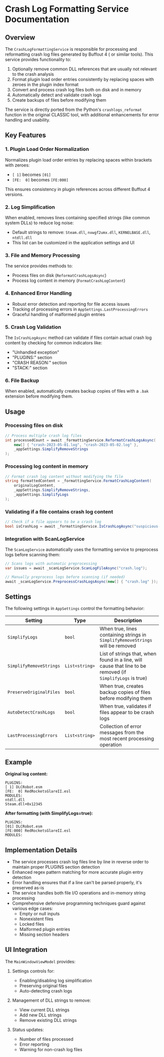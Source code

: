 # Crash Log Formatting Service Documentation

## Overview

The `CrashLogFormattingService` is responsible for processing and reformatting crash log files generated by Buffout 4 (
or similar tools). This service provides functionality to:

1. Optionally remove common DLL references that are usually not relevant to the crash analysis
2. Format plugin load order entries consistently by replacing spaces with zeroes in the plugin index format
3. Convert and process crash log files both on disk and in memory
4. Automatically detect and validate crash logs
5. Create backups of files before modifying them

The service is directly ported from the Python's `crashlogs_reformat` function in the original CLASSIC tool, with
additional enhancements for error handling and usability.

## Key Features

### 1. Plugin Load Order Normalization

Normalizes plugin load order entries by replacing spaces within brackets with zeroes:

- `[ 1]` becomes `[01]`
- `[FE:  0]` becomes `[FE:000]`

This ensures consistency in plugin references across different Buffout 4 versions.

### 2. Log Simplification

When enabled, removes lines containing specified strings (like common system DLLs) to reduce log noise:

- Default strings to remove: `Steam.dll`, `nvwgf2umx.dll`, `KERNELBASE.dll`, `ntdll.dll`
- This list can be customized in the application settings and UI

### 3. File and Memory Processing

The service provides methods to:

- Process files on disk (`ReformatCrashLogsAsync`)
- Process log content in memory (`FormatCrashLogContent`)

### 4. Enhanced Error Handling

- Robust error detection and reporting for file access issues
- Tracking of processing errors in `AppSettings.LastProcessingErrors`
- Graceful handling of malformed plugin entries

### 5. Crash Log Validation

The `IsCrashLogAsync` method can validate if files contain actual crash log content by checking for common indicators
like:

- "Unhandled exception"
- "PLUGINS:" section
- "CRASH REASON:" section
- "STACK:" section

### 6. File Backup

When enabled, automatically creates backup copies of files with a `.bak` extension before modifying them.

## Usage

### Processing files on disk

```csharp
// Process multiple crash log files
int processedCount = await _formattingService.ReformatCrashLogsAsync(
    new[] { "crash-2023-05-01.log", "crash-2023-05-02.log" },
    _appSettings.SimplifyRemoveStrings
);
```

### Processing log content in memory

```csharp
// Format crash log content without modifying the file
string formattedContent = _formattingService.FormatCrashLogContent(
    originalLogContent,
    _appSettings.SimplifyRemoveStrings,
    _appSettings.SimplifyLogs
);
```

### Validating if a file contains crash log content

```csharp
// Check if a file appears to be a crash log
bool isCrashLog = await _formattingService.IsCrashLogAsync("suspicious-file.log");
```

### Integration with ScanLogService

The `ScanLogService` automatically uses the formatting service to preprocess logs before scanning them:

```csharp
// Scans logs with automatic preprocessing
var issues = await _scanLogService.ScanLogFileAsync("crash.log");

// Manually preprocess logs before scanning (if needed)
await _scanLogService.PreprocessCrashLogsAsync(new[] { "crash.log" });
```

## Settings

The following settings in `AppSettings` control the formatting behavior:

| Setting                 | Type           | Description                                                                                                |
|-------------------------|----------------|------------------------------------------------------------------------------------------------------------|
| `SimplifyLogs`          | `bool`         | When true, lines containing strings in `SimplifyRemoveStrings` will be removed                             |
| `SimplifyRemoveStrings` | `List<string>` | List of strings that, when found in a line, will cause that line to be removed (if `SimplifyLogs` is true) |
| `PreserveOriginalFiles` | `bool`         | When true, creates backup copies of files before modifying them                                            |
| `AutoDetectCrashLogs`   | `bool`         | When true, validates if files appear to be crash logs                                                      |
| `LastProcessingErrors`  | `List<string>` | Collection of error messages from the most recent processing operation                                     |

## Example

**Original log content:**

```
PLUGINS:
[ 1] DLCRobot.esm
[FE:  0] RedRocketsGlareII.esl
MODULES:
ntdll.dll
Steam.dll+0x12345
```

**After formatting (with SimplifyLogs=true):**

```
PLUGINS:
[01] DLCRobot.esm
[FE:000] RedRocketsGlareII.esl
MODULES:
```

## Implementation Details

- The service processes crash log files line by line in reverse order to maintain proper PLUGINS section detection
- Enhanced regex pattern matching for more accurate plugin entry detection
- Error handling ensures that if a line can't be parsed properly, it's preserved as-is
- The service handles both file I/O operations and in-memory string processing
- Comprehensive defensive programming techniques guard against various edge cases:
    - Empty or null inputs
    - Nonexistent files
    - Locked files
    - Malformed plugin entries
    - Missing section headers

## UI Integration

The `MainWindowViewModel` provides:

1. Settings controls for:
    - Enabling/disabling log simplification
    - Preserving original files
    - Auto-detecting crash logs

2. Management of DLL strings to remove:
    - View current DLL strings
    - Add new DLL strings
    - Remove existing DLL strings

3. Status updates:
    - Number of files processed
    - Error reporting
    - Warning for non-crash log files
